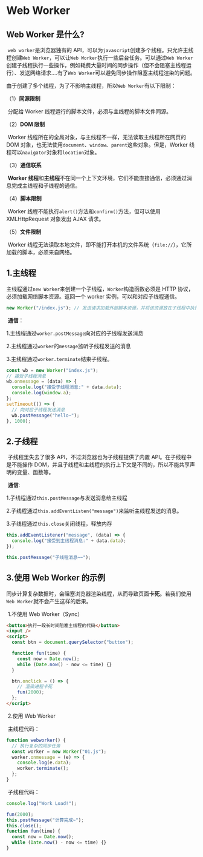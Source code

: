 # Web Worker

## Web Worker 是什么?

​ `web worker`是浏览器独有的 API，可以为`javascript`创建多个线程。只允许主线程创建`Web Worker`，可以让`Web Worker`执行一些后台任务。可以通过`Web Worker`创建子线程执行一些操作，例如耗费大量时间的同步操作（但不会阻塞主线程运行）、发送网络请求....有了`Web Worker`可以避免同步操作阻塞主线程渲染的问题。

​ 由于创建了多个线程，为了不影响主线程，所以`Web Worker`有以下限制：

（1）**同源限制**

​ 分配给 Worker 线程运行的脚本文件，必须与主线程的脚本文件同源。

（2）**DOM 限制**

​ Worker 线程所在的全局对象，与主线程不一样，无法读取主线程所在网页的 DOM 对象，也无法使用`document`、`window`、`parent`这些对象。但是，Worker 线程可以`navigator`对象和`location`对象。

（3）**通信联系**

​ **Worker 线程**和**主线程**不在同一个上下文环境，它们不能直接通信，必须通过消息完成主线程和子线程的通信。

（4）**脚本限制**

​ Worker 线程不能执行`alert()`方法和`confirm()`方法，但可以使用 XMLHttpRequest 对象发出 AJAX 请求。

（5）**文件限制**

​ Worker 线程无法读取本地文件，即不能打开本机的文件系统（`file://`），它所加载的脚本，必须来自网络。

## 1.主线程

​ 主线程通过`new Worker`来创建一个子线程，`Worker`构造函数必须是 HTTP 协议，必须加载网络脚本资源。返回一个 worker 实例，可以和对应子线程通信。

```js
new Worker("/index.js"); // 发送请求加载外部脚本资源，并将该资源放在子线程中执行
```

​ **通信**：

1.主线程通过`worker.postMessage`向对应的子线程发送消息

2.主线程通过`worker`的`message`监听子线程发送的消息

3.主线程通过`worker.terminate`结束子线程。

```js
const wb = new Worker("index.js");
// 接受子线程消息
wb.onmessage = (data) => {
  console.log("接受子线程消息:" + data.data);
  console.log(window.a);
};
setTimeout(() => {
  // 向对应子线程发送消息
  wb.postMessage("hello~");
}, 1000);
```

## 2.子线程

​ 子线程里失去了很多 API，不过浏览器也为子线程提供了内置 API。在子线程中是不能操作 DOM，并且子线程和主线程的执行上下文是不同的，所以不能共享声明的变量、函数等。

​ **通信**:

1.子线程通过`this.postMessage`与发送消息给主线程

2.子线程通过`this.addEventListen("message")`来监听主线程发送的消息。

3.子线程通过`this.close`关闭线程，释放内存

```js
this.addEventListener("message", (data) => {
  console.log("接受到主线程消息:" + data.data);
});

this.postMessage("子线程消息~~");
```

## 3.使用 Web Worker 的示例

​ 同步计算复杂数据时，会阻塞浏览器渲染线程，从而导致页面**卡死**。若我们使用`Web Worker`就不会产生这样的后果。

​ 1.不使用 Web Worker（Sync）

```html
<button>执行一段长时间阻塞主线程的代码</button>
<input />
<script>
  const btn = document.querySelector("button");

  function fun(time) {
    const now = Date.now();
    while (Date.now() - now <= time) {}
  }

  btn.onclick = () => {
    // 渲染进程卡死
    fun(2000);
  };
</script>
```

​ 2.使用 Web Worker

​ 主线程代码：

```js
function webworker() {
  // 执行复杂的同步任务
  const worker = new Worker("01.js");
  worker.onmessage = (e) => {
    console.log(e.data);
    worker.terminate();
  };
}
```

​ 子线程代码：

```js
console.log("Work Load!");

fun(2000);
this.postMessage("计算完成~");
this.close();
function fun(time) {
  const now = Date.now();
  while (Date.now() - now <= time) {}
}
```
